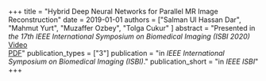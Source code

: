 +++
title = "Hybrid Deep Neural Networks for Parallel MR Image Reconstruction"
date = 2019-01-01
authors = ["Salman Ul Hassan Dar", "Mahmut Yurt", "Muzaffer Ozbey", "Tolga Cukur" ]
abstract = "Presented in *the 17th IEEE International Symposium on Biomedical Imaging (ISBI 2020)* <br/>[Video](hybrid_dnn_abstract.pdf) <br/>[PDF](files/hybrid_dnn_abstract.pdf)"
publication_types = ["3"]
publication = "in *IEEE International Symposium on Biomedical Imaging (ISBI)*."
publication_short = "in *IEEE ISBI*"
+++
